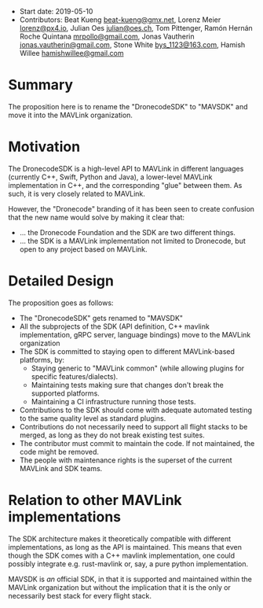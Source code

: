   * Start date: 2019-05-10
  * Contributors: Beat Kueng <beat-kueng@gmx.net>, Lorenz Meier <lorenz@px4.io>, Julian Oes <julian@oes.ch>, Tom Pittenger, Ramón Hernán Roche Quintana <mrpollo@gmail.com>, Jonas Vautherin <jonas.vautherin@gmail.com>, Stone White <bys_1123@163.com>, Hamish Willee <hamishwillee@gmail.com>

# Summary

The proposition here is to rename the "DronecodeSDK" to "MAVSDK" and move it into the MAVLink organization.

# Motivation

The DronecodeSDK is a high-level API to MAVLink in different languages (currently C++, Swift, Python and Java), a lower-level MAVLink implementation in C++, and the corresponding "glue" between them. As such, it is very closely related to MAVLink.

However, the "Dronecode" branding of it has been seen to create confusion that the new name would solve by making it clear that:
  * ... the Dronecode Foundation and the SDK are two different things.
  * ... the SDK is a MAVLink implementation not limited to Dronecode, but open to any project based on MAVLink.

# Detailed Design

The proposition goes as follows:

  * The "DronecodeSDK" gets renamed to "MAVSDK"
  * All the subprojects of the SDK (API definition, C++ mavlink implementation, gRPC server, language bindings) move to the MAVLink organization
  * The SDK is committed to staying open to different MAVLink-based platforms, by:
    * Staying generic to "MAVLink common" (while allowing plugins for specific features/dialects).
    * Maintaining tests making sure that changes don't break the supported platforms.
    * Maintaining a CI infrastructure running those tests.
  * Contributions to the SDK should come with adequate automated testing to the same quality level as standard plugins.
  * Contributions do not necessarily need to support all flight stacks to be merged, as long as they do not break existing test suites.
  * The contributor must commit to maintain the code. If not maintained, the code might be removed.
  * The people with maintenance rights is the superset of the current MAVLink and SDK teams.

# Relation to other MAVLink implementations

The SDK architecture makes it theoretically compatible with different implementations, as long as the API is maintained. This means that even though the SDK comes with a C++ mavlink implementation, one could possibly integrate e.g. rust-mavlink or, say, a pure python implementation.

MAVSDK is _an_ official SDK, in that it is supported and maintained within the MAVLink organization but without the implication that it is the only or necessarily best stack for every flight stack.
